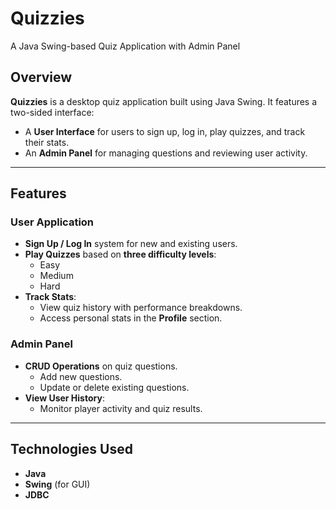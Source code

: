 # Quizzies 
A Java Swing-based Quiz Application with Admin Panel

## Overview

**Quizzies** is a desktop quiz application built using Java Swing. It features a two-sided interface:  
- A **User Interface** for users to sign up, log in, play quizzes, and track their stats.  
- An **Admin Panel** for managing questions and reviewing user activity.

---

## Features

### User Application

- **Sign Up / Log In** system for new and existing users.
- **Play Quizzes** based on **three difficulty levels**:  
  - Easy  
  - Medium  
  - Hard
- **Track Stats**:
  - View quiz history with performance breakdowns.
  - Access personal stats in the **Profile** section.

### Admin Panel

- **CRUD Operations** on quiz questions.
  - Add new questions.
  - Update or delete existing questions.
- **View User History**:
  - Monitor player activity and quiz results.

---

## Technologies Used

- **Java**
- **Swing** (for GUI)
- **JDBC**


